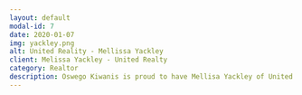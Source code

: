 ```yaml
---
layout: default
modal-id: 7
date: 2020-01-07
img: yackley.png
alt: United Reality - Mellissa Yackley
client: Melissa Yackley - United Realty
category: Realtor
description: Oswego Kiwanis is proud to have Mellisa Yackley of United Realty as a 2020 Full Stack Sponsor! Check out Melissa's <a href="http://myagentmelissa.net/index.html">website</a> for all your Realty needs today!
---
```

